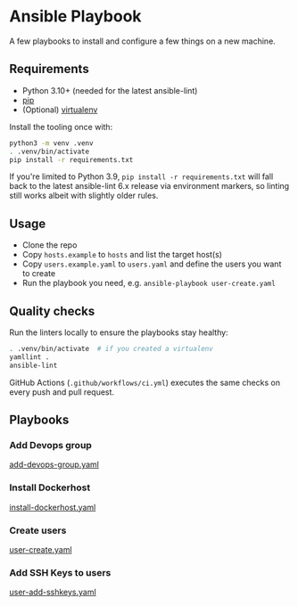 # Ansible Playbook

A few playbooks to install and configure a few things on a new machine.

## Requirements

- Python 3.10+ (needed for the latest ansible-lint)
- [pip](https://pip.pypa.io/)
- (Optional) [virtualenv](https://virtualenv.pypa.io/)

Install the tooling once with:

```bash
python3 -m venv .venv
. .venv/bin/activate
pip install -r requirements.txt
```

If you're limited to Python 3.9, `pip install -r requirements.txt` will fall back to the latest ansible-lint 6.x release via environment markers, so linting still works albeit with slightly older rules.

## Usage

- Clone the repo
- Copy `hosts.example` to `hosts` and list the target host(s)
- Copy `users.example.yaml` to `users.yaml` and define the users you want to create
- Run the playbook you need, e.g. `ansible-playbook user-create.yaml`

## Quality checks

Run the linters locally to ensure the playbooks stay healthy:

```bash
. .venv/bin/activate  # if you created a virtualenv
yamllint .
ansible-lint
```

GitHub Actions (`.github/workflows/ci.yml`) executes the same checks on every push and pull request.

## Playbooks

### Add Devops group

[add-devops-group.yaml](centos%2Fadd-devops-group.yaml)

### Install Dockerhost

[install-dockerhost.yaml](centos%2Finstall-dockerhost.yaml)

### Create users

[user-create.yaml](user-create.yaml)

### Add SSH Keys to users

[user-add-sshkeys.yaml](user-add-sshkeys.yaml)

